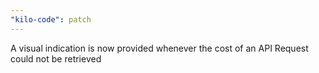 ```yaml
---
"kilo-code": patch
---
```


A visual indication is now provided whenever the cost of an API Request could not be retrieved
